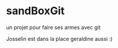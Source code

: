 # sandBoxGit
un projet pour faire ses armes avec git

Josselin est dans la place
geraldine aussi :)
